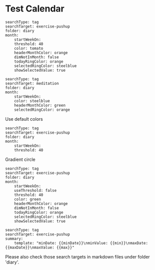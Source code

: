 # Test Calendar

``` tracker
searchType: tag
searchTarget: exercise-pushup
folder: diary
month:
    startWeekOn:
    threshold: 40
    color: tomato
	headerMonthColor: orange
    dimNotInMonth: false
	todayRingColor: orange
	selectedRingColor: steelblue
	showSelectedValue: true
```

``` tracker
searchType: tag
searchTarget: meditation
folder: diary
month:
    startWeekOn: 
    color: steelblue
	headerMonthColor: green
	selectedRingColor: orange
```

Use default colors
``` tracker
searchType: tag
searchTarget: exercise-pushup
folder: diary
month:
    startWeekOn:
    threshold: 40
```

Gradient circle
``` tracker
searchType: tag
searchTarget: exercise-pushup
folder: diary
month:
    startWeekOn:
	useThreshold: false
    threshold: 40
    color: green
	headerMonthColor: orange
    dimNotInMonth: false
	todayRingColor: orange
	selectedRingColor: steelblue
	showSelectedValue: true
```

``` tracker
searchType: tag
searchTarget: exercise-pushup
summary:
    template: "minDate: {{minDate}}\nminValue: {{min}}\nmaxDate: {{maxDate}}\nmaxValue: {{max}}"
```

Please also check those search targets in markdown files under folder 'diary'.

